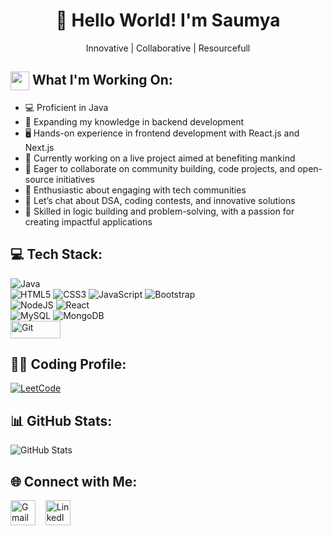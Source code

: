 
<h1 align="center">👋 Hello World! I'm Saumya</h1> 
<p align="center">Innovative | Collaborative | Resourcefull</p>

## <img src="https://em-content.zobj.net/source/skype/289/man-technologist_1f468-200d-1f4bb.png" height="30px" width="30px" align="center"/> What I'm Working On:
 - 💻 Proficient in Java 
 - 🌱 Expanding my knowledge in backend development
 - 🖥️ Hands-on experience in frontend development with React.js and Next.js
 - 🚀 Currently working on a live project aimed at benefiting mankind
 - 🤝 Eager to collaborate on community building, code projects, and open-source initiatives
 - 👥 Enthusiastic about engaging with tech communities 
 - 🧠 Let’s chat about DSA, coding contests, and innovative solutions 
 - 🧩 Skilled in logic building and problem-solving, with a passion for creating impactful applications

## 💻 Tech Stack:
<p>
  <img src="https://img.shields.io/badge/java-%23ED8B00.svg?style=for-the-badge&logo=java&logoColor=white" alt="Java"/>
  <br>
  <img src="https://img.shields.io/badge/html5-%23E34F26.svg?style=for-the-badge&logo=html5&logoColor=white" alt="HTML5"/>
  <img src="https://img.shields.io/badge/css3-%231572B6.svg?style=for-the-badge&logo=css3&logoColor=white" alt="CSS3"/>
  <img src="https://img.shields.io/badge/javascript-%23323330.svg?style=for-the-badge&logo=javascript&logoColor=%23F7DF1E" alt="JavaScript"/>
  <img src="https://img.shields.io/badge/bootstrap-%23563D7C.svg?style=for-the-badge&logo=bootstrap&logoColor=white" alt="Bootstrap"/>
  <br>
  <img src="https://img.shields.io/badge/node.js-6DA55F?style=for-the-badge&logo=node.js&logoColor=white" alt="NodeJS"/>
  <img src="https://img.shields.io/badge/react-%2320232a.svg?style=for-the-badge&logo=react&logoColor=%2361DAFB" alt="React"/>
  <br>
  <img src="https://img.shields.io/badge/mysql-%2300f.svg?style=for-the-badge&logo=mysql&logoColor=white" alt="MySQL"/>
  <img src="https://img.shields.io/badge/MongoDB-%234ea94b.svg?style=for-the-badge&logo=mongodb&logoColor=white" alt="MongoDB"/>
  <br>
  <img src="https://user-images.githubusercontent.com/94921807/232994182-8046875d-ff39-46c0-a5a5-93f6503afd94.png" alt="Git" height="28px" width="80px"/>
</p>

## 👨‍💻 Coding Profile:
<p align="left">
  <a href="https://leetcode.com/u/Saumya_Patil_02/" target="_blank"><img src="https://img.shields.io/badge/LeetCode-FFA116?style=for-the-badge&logo=leetcode&logoColor=white" alt="LeetCode"/></a>
</p>

## 📊 GitHub Stats:
<p align="left">
  <img src="https://github-readme-stats.vercel.app/api/top-langs?username=SaumyaPatil&show_icons=true&locale=en&layout=compact" alt="GitHub Stats"/>
</p>

## 🌐 Connect with Me:
<p align="left">
  <a href="mailto:saupatil10dec@gmail.com"><img src="https://www.vectorlogo.zone/logos/gmail/gmail-icon.svg" alt="Gmail" height="40"/></a> &nbsp;&nbsp;
  <a href="https://www.linkedin.com/in/saumya-patil02"><img src="https://www.vectorlogo.zone/logos/linkedin/linkedin-icon.svg" alt="LinkedIn" height="40"/></a> &nbsp;&nbsp;
</p>
